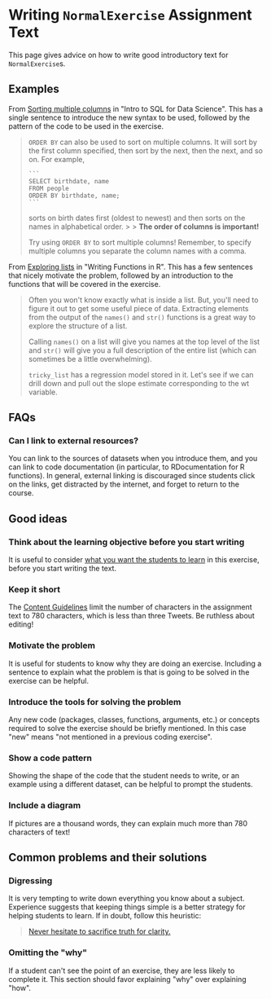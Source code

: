 # Writing `NormalExercise` Assignment Text 

This page gives advice on how to write good introductory text for `NormalExercise`s.

## Examples

From [Sorting multiple columns](https://campus.datacamp.com/courses/intro-to-sql-for-data-science/sorting-grouping-and-joins?ex=5) in "Intro to SQL for Data Science". This has a single sentence to introduce the new syntax to be used, followed by the pattern of the code to be used in the exercise.

> `ORDER BY` can also be used to sort on multiple columns. It will sort by the first column specified, then sort by the next, then the next, and so on. For example,
> 
>     ```
>     SELECT birthdate, name
>     FROM people
>     ORDER BY birthdate, name;
>     ```
> 
> sorts on birth dates first (oldest to newest) and then sorts on the names in alphabetical order. > > **The order of columns is important!**
> 
> Try using `ORDER BY` to sort multiple columns! Remember, to specify multiple columns you separate the column names with a comma.

From [Exploring lists](https://campus.datacamp.com/courses/writing-functions-in-r/a-quick-refresher?ex=12) in "Writing Functions in R". This has a few sentences that nicely motivate the problem, followed by an introduction to the functions that will be covered in the exercise.

> Often you won't know exactly what is inside a list. But, you'll need to figure it out to get some useful piece of data. Extracting elements from the output of the `names()` and `str()` functions is a great way to explore the structure of a list.
> 
> Calling `names()` on a list will give you names at the top level of the list and `str()` will give you a full description of the entire list (which can sometimes be a little overwhelming).
> 
> `tricky_list` has a regression model stored in it. Let's see if we can drill down and pull out the slope estimate corresponding to the wt variable.


## FAQs

### Can I link to external resources?

You can link to the sources of datasets when you introduce them, and you can link to code documentation (in particular, to RDocumentation for R functions). In general, external linking is discouraged since students click on the links, get distracted by the internet, and forget to return to the course.

## Good ideas

### Think about the learning objective before you start writing

It is useful to consider [what you want the students to learn](courses/exercises/all-exercise-types/learning-objective.md) in this exercise, before you start writing the text.

### Keep it short

The [Content Guidelines](courses/guidelines/content.html#normalexercise) limit the number of characters in the assignment text to 780 characters, which is less than three Tweets. Be ruthless about editing!

### Motivate the problem

It is useful for students to know why they are doing an exercise. Including a sentence to explain what the problem is that is going to be solved in the exercise can be helpful.

### Introduce the tools for solving the problem

Any new code (packages, classes, functions, arguments, etc.) or concepts required to solve the exercise should be briefly mentioned. In this case "new" means "not mentioned in a previous coding exercise".

### Show a code pattern

Showing the shape of the code that the student needs to write, or an example using a different dataset, can be helpful to prompt the students.

### Include a diagram

If pictures are a thousand words, they can explain much more than 780 characters of text!


## Common problems and their solutions

### Digressing

It is very tempting to write down everything you know about a subject. Experience suggests that keeping things simple is a better strategy for helping students to learn. If in doubt, follow this heuristic:

> [Never hesitate to sacrifice truth for clarity.](http://third-bit.com/teaching/rules.html)

### Omitting the "why"

If a student can't see the point of an exercise, they are less likely to complete it. This section should favor explaining "why" over explaining "how".
